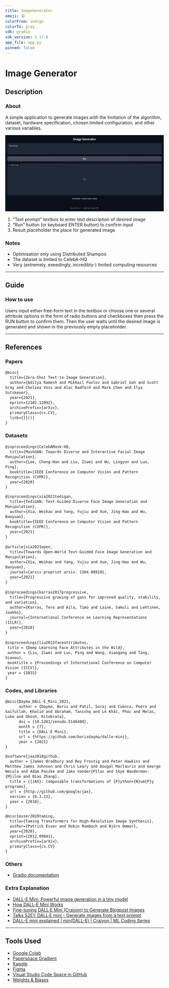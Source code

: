 ```yaml
---
title: ImageGenerator
emoji: 😄
colorFrom: indigo
colorTo: gray
sdk: gradio
sdk_version: 3.17.0
app_file: app.py
pinned: false
---
```


# Image Generator

## Description

### About

A simple application to generate images with the limitation of the algorithm, dataset, hardware specification, chosen limited configuration, and other various variables.

![UI](/img/interface.png)

1. "Text prompt" textbox to enter text description of desired image
2. "Run" button (or keyboard ENTER button) to confirm input
3. Result placeholder the place for generated image

### Notes

- Optimisation only using Distributed Shampoo
- The dataset is limited to CelebA-HQ
- Very (extremely, exeedingly, incredibly-) limited computing resources

---

## Guide

### How to use

Users input either free-form text in the textbox or choose one or several attribute options in the form of radio buttons and checkboxes then press the RUN button to confirm them. Then the user waits until the desired image is generated and shown in the previously empty placeholder.

---

## References

### Papers

```text
@misc{
  title={Zero-Shot Text-to-Image Generation},
  author={Aditya Ramesh and Mikhail Pavlov and Gabriel Goh and Scott Gray and Chelsea Voss and Alec Radford and Mark Chen and Ilya Sutskever},
  year={2021},
  eprint={2102.12092},
  archivePrefix={arXiv},
  primaryClass={cs.CV},
  link={[]()}
}
```

### Datasets

```text
@inproceedings{CelebAMask-HQ,
  title={MaskGAN: Towards Diverse and Interactive Facial Image Manipulation},
  author={Lee, Cheng-Han and Liu, Ziwei and Wu, Lingyun and Luo, Ping},
  booktitle={IEEE Conference on Computer Vision and Pattern Recognition (CVPR)},
  year={2020}
}
```

```text
@inproceedings{xia2021tedigan,
  title={TediGAN: Text-Guided Diverse Face Image Generation and Manipulation},
  author={Xia, Weihao and Yang, Yujiu and Xue, Jing-Hao and Wu, Baoyuan},
  booktitle={IEEE Conference on Computer Vision and Pattern Recognition (CVPR)},
  year={2021}
}

@article{xia2021open,
  title={Towards Open-World Text-Guided Face Image Generation and Manipulation},
  author={Xia, Weihao and Yang, Yujiu and Xue, Jing-Hao and Wu, Baoyuan},
  journal={arxiv preprint arxiv: 2104.08910},
  year={2021}
}

@inproceedings{karras2017progressive,
  title={Progressive growing of gans for improved quality, stability, and variation},
  author={Karras, Tero and Aila, Timo and Laine, Samuli and Lehtinen, Jaakko},
  journal={International Conference on Learning Representations (ICLR)},
  year={2018}
}

@inproceedings{liu2015faceattributes,
 title = {Deep Learning Face Attributes in the Wild},
 author = {Liu, Ziwei and Luo, Ping and Wang, Xiaogang and Tang, Xiaoou},
 booktitle = {Proceedings of International Conference on Computer Vision (ICCV)},
 year = {2015} 
}
```

### Codes, and Libraries

```text
@misc{Dayma_DALL·E_Mini_2021,
      author = {Dayma, Boris and Patil, Suraj and Cuenca, Pedro and Saifullah, Khalid and Abraham, Tanishq and Lê Khắc, Phúc and Melas, Luke and Ghosh, Ritobrata},
      doi = {10.5281/zenodo.5146400},
      month = {7},
      title = {DALL·E Mini},
      url = {https://github.com/borisdayma/dalle-mini},
      year = {2021}
}
```

```text
@software{jax2018github,
  author = {James Bradbury and Roy Frostig and Peter Hawkins and Matthew James Johnson and Chris Leary and Dougal Maclaurin and George Necula and Adam Paszke and Jake Vander{P}las and Skye Wanderman-{M}ilne and Qiao Zhang},
  title = {{JAX}: composable transformations of {P}ython+{N}um{P}y programs},
  url = {http://github.com/google/jax},
  version = {0.3.13},
  year = {2018},
}
```

```text
@misc{esser2020taming,
  title={Taming Transformers for High-Resolution Image Synthesis}, 
  author={Patrick Esser and Robin Rombach and Björn Ommer},
  year={2020},
  eprint={2012.09841},
  archivePrefix={arXiv},
  primaryClass={cs.CV}
}
```

### Others

- [Gradio documentation](https://gradio.app/docs)

### Extra Explanation

- [DALL-E Mini: Powerful image generation in a tiny model](https://blog.paperspace.com/dalle-mini/)
- [How DALL-E Mini Works](https://towardsdatascience.com/understanding-how-dall-e-mini-works-114048912b3b)
- [Fine-tuning DALL·E Mini (Craiyon) to Generate Blogpost Images](https://medium.com/@turc.raluca/fine-tuning-dall-e-mini-craiyon-to-generate-blogpost-images-32903cc7aa52)
- [Talks S2E1: DALL·E mini - Generate images from a text prompt](https://www.youtube.com/watch?v=-tMnGA4x3kA)
- [DALL-E mini explained | min(DALL-E) | Craiyon | ML Coding Series](https://www.youtube.com/watch?v=x_8uHX5KngE)

---

## Tools Used

- [Google Colab](https://colab.research.google.com/)
- [Paperspace Gradient](https://www.paperspace.com/gradient)
- [Kaggle](https://www.kaggle.com/)
- [Figma](https://www.figma.com/)
- [Visual Studio Code Space in GitHub](https://github.com/)
- [Weights & Biases](https://wandb.ai/home)
